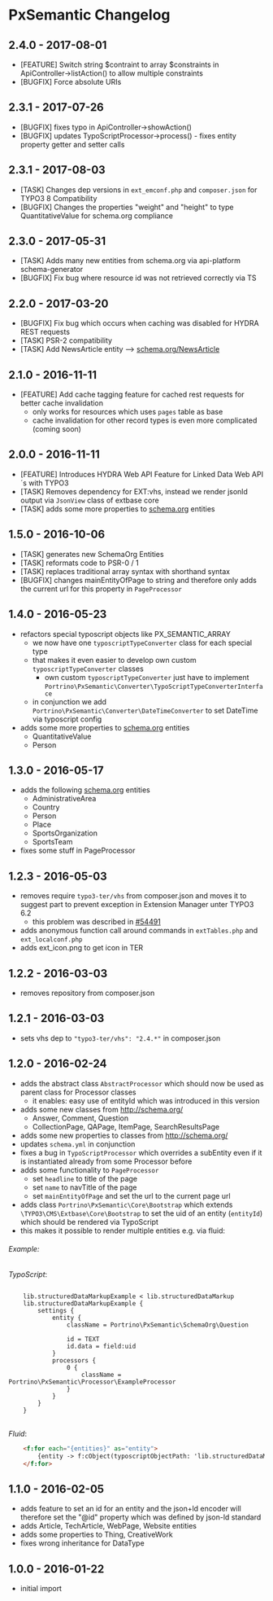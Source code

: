 # PxSemantic Changelog

2.4.0 - 2017-08-01
------------------
* [FEATURE] Switch string $contraint to array $constraints in ApiController->listAction() to allow multiple constraints
* [BUGFIX] Force absolute URIs

2.3.1 - 2017-07-26
------------------
* [BUGFIX] fixes typo in ApiController->showAction()
* [BUGFIX] updates TypoScriptProcessor->process() - fixes entity property getter and setter calls

2.3.1 - 2017-08-03
------------------
* [TASK] Changes dep versions in `ext_emconf.php` and `composer.json` for TYPO3 8 Compatibility
* [BUGFIX] Changes the properties "weight" and "height" to type QuantitativeValue for schema.org compliance

2.3.0 - 2017-05-31
------------------
* [TASK] Adds many new entities from schema.org via api-platform schema-generator
* [BUGFIX] Fix bug where resource id was not retrieved correctly via TS

2.2.0 - 2017-03-20
------------------
* [BUGFIX] Fix bug which occurs when caching was disabled for HYDRA REST requests 
* [TASK] PSR-2 compatibility
* [TASK] Add NewsArticle entity --> [schema.org/NewsArticle](http://schema.org/NewsArticle)

2.1.0 - 2016-11-11
------------------
* [FEATURE] Add cache tagging feature for cached rest requests for better cache invalidation
  * only works for resources which uses `pages` table as base
  * cache invalidation for other record types is even more complicated (coming soon)

2.0.0 - 2016-11-11
------------------
* [FEATURE] Introduces HYDRA Web API Feature for Linked Data Web API´s with TYPO3
* [TASK] Removes dependency for EXT:vhs, instead we render jsonld output via `JsonView` class of extbase 
  core
* [TASK] adds some more properties to [schema.org](http://schema.org/) entities
  
1.5.0 - 2016-10-06
------------------
* [TASK] generates new SchemaOrg Entities
* [TASK] reformats code to PSR-0 / 1 
* [TASK] replaces traditional array syntax with shorthand syntax
* [BUGFIX] changes mainEntityOfPage to string and therefore only adds the current url for this property in 
  `PageProcessor`
  
1.4.0 - 2016-05-23
------------------
* refactors special typoscript objects like PX_SEMANTIC_ARRAY
    * we now have one `typoscriptTypeConverter` class for each special type
    * that makes it even easier to develop own custom `typoscriptTypeConverter` classes
        * own custom `typoscriptTypeConverter` just have to implement `Portrino\PxSemantic\Converter\TypoScriptTypeConverterInterface`
    * in conjunction we add `Portrino\PxSemantic\Converter\DateTimeConverter` to set DateTime via typoscript config
* adds some more properties to [schema.org](http://schema.org/) entities
    * QuantitativeValue
    * Person
    
1.3.0 - 2016-05-17
------------------
* adds the following [schema.org](http://schema.org/) entities
    * AdministrativeArea
    * Country
    * Person
    * Place
    * SportsOrganization
    * SportsTeam
* fixes some stuff in PageProcessor

1.2.3 - 2016-05-03
------------------
* removes require `typo3-ter/vhs` from composer.json and moves it to suggest part to prevent exception in Extension 
  Manager unter TYPO3 6.2
  * this problem was described in [#54491](https://forge.typo3.org/issues/54491) 
* adds anonymous function call around commands in `extTables.php` and `ext_localconf.php`
* adds ext_icon.png to get icon in TER

1.2.2 - 2016-03-03
------------------
* removes repository from composer.json

1.2.1 - 2016-03-03
------------------
* sets vhs dep to `"typo3-ter/vhs": "2.4.*"` in composer.json

1.2.0 - 2016-02-24
------------------
* adds the abstract class `AbstractProcessor` which should now be used as parent class for Processor classes
    * it enables: easy use of entityId which was introduced in this version
* adds some new classes from http://schema.org/
    * Answer, Comment, Question
    * CollectionPage, QAPage, ItemPage, SearchResultsPage
* adds some new properties to classes from http://schema.org/
* updates `schema.yml` in conjunction
* fixes a bug in `TypoScriptProcessor` which overrides a subEntity even if it is instantiated already from some 
  Processor before
* adds some functionality to `PageProcessor`
    * set `headline` to title of the page
    * set `name` to navTitle of the page
    * set `mainEntityOfPage` and set the url to the current page url
* adds class `Portrino\PxSemantic\Core\Bootstrap` which extends `\TYPO3\CMS\Extbase\Core\Bootstrap` to set the uid of an
 entity (`entityId`) which should be rendered via TypoScript
* this makes it possible to render multiple entities e.g. via fluid:

###### Example:

*TypoScript*:
<pre>
<code class="typoscript">
    lib.structuredDataMarkupExample < lib.structuredDataMarkup
    lib.structuredDataMarkupExample {
        settings {
            entity {
                className = Portrino\PxSemantic\SchemaOrg\Question
    
                id = TEXT
                id.data = field:uid
            }
            processors {
                0 {
                    className = Portrino\PxSemantic\Processor\ExampleProcessor
                }
            }
        }
    }
</code>
</pre>

*Fluid*:
```html
    <f:for each="{entities}" as="entity">
        {entity -> f:cObject(typoscriptObjectPath: 'lib.structuredDataMarkupExample')}
    </f:for>
```

1.1.0 - 2016-02-05
-------------------
* adds feature to set an id for an entity and the json+ld encoder will therefore set the "@id" property which was defined by json-ld standard
* adds Article, TechArticle, WebPage, Website entities
* adds some properties to Thing, CreativeWork
* fixes wrong inheritance for DataType

1.0.0 - 2016-01-22
-------------------
* initial import

